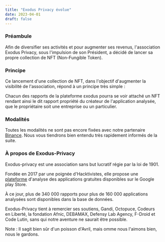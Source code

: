 ```yaml
---
title: "Exodus Privacy évolue"
date: 2023-04-01
draft: false
---
```


### Préambule

Afin de diversifier ses activités et pour augmenter ses revenus, l'association Exodus Privacy, sous l'impulsion de son Président, a décidé de lancer sa propre collection de NFT (Non-Fungible Token).

### Principe

Ce lancement d'une collection de NFT, dans l'objectif d'augmenter la visibilité de l'association, répond à un principe très simple :

Chacun des rapports de la plateforme εxodus pourra se voir attaché un NFT rendant ainsi le dit rapport propriété du créateur de l'application analysée, que le propriétaire soit une entreprise ou un particulier.

### Modalités

Toutes les modalités ne sont pas encore fixées avec notre partenaire [Binance](https://www.binance.com/en/nft/home). Nous vous tiendrons bien entendu très rapidement informés de la suite.

### À propos de Exodus-Privacy

Exodus-privacy est une association sans but lucratif régie par la loi de 1901.

Fondée en 2017 par une poignée d'Hacktivistes, elle propose une [plateforme](https://reports.exodus-privacy.eu.org) d'analyse des applications gratuites disponibles sur le Google play Store.

À ce jour, plus de 340 000 rapports pour plus de 160 000 applications analysées sont disponibles dans la base de données.

Exodus-Privacy tient à remercier ses soutiens, Gandi, Octopuce, Codeurs en Liberté, la fondation Afnic, DEBAMAX, Defensy Lab Agency, F-Droid et Code Lutin, sans qui notre aventure ne saurait être possible.

Note : Il sagit bien sûr d'un poisson d'Avril, mais omme nous l'aimons bien, nous le gardons.

